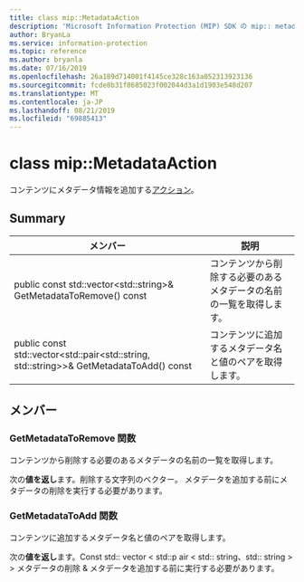 ```yaml
---
title: class mip::MetadataAction
description: 'Microsoft Information Protection (MIP) SDK の mip:: metadataaction クラスについて説明します。'
author: BryanLa
ms.service: information-protection
ms.topic: reference
ms.author: bryanla
ms.date: 07/16/2019
ms.openlocfilehash: 26a189d714001f4145ce328c163a052313923136
ms.sourcegitcommit: fcde8b31f8685023f002044d3a1d1903e548d207
ms.translationtype: MT
ms.contentlocale: ja-JP
ms.lasthandoff: 08/21/2019
ms.locfileid: "69885413"
---
```

# <a name="class-mipmetadataaction"></a>class mip::MetadataAction 
コンテンツにメタデータ情報を追加する[アクション](class_mip_action.md)。
  
## <a name="summary"></a>Summary
 メンバー                        | 説明                                
--------------------------------|---------------------------------------------
public const std::vector\<std::string\>& GetMetadataToRemove() const  |  コンテンツから削除する必要のあるメタデータの名前の一覧を取得します。
public const std::vector\<std::pair\<std::string, std::string\>\>& GetMetadataToAdd() const  |  コンテンツに追加するメタデータ名と値のペアを取得します。
  
## <a name="members"></a>メンバー
  
### <a name="getmetadatatoremove-function"></a>GetMetadataToRemove 関数
コンテンツから削除する必要のあるメタデータの名前の一覧を取得します。

  
次の**値を返し**ます。削除する文字列のベクター。 メタデータを追加する前にメタデータの削除を実行する必要があります。
  
### <a name="getmetadatatoadd-function"></a>GetMetadataToAdd 関数
コンテンツに追加するメタデータ名と値のペアを取得します。

  
次の**値を返し**ます。Const std:: vector < std::p air < std:: string、std:: string > > メタデータの削除 & メタデータを追加する前に実行する必要があります。